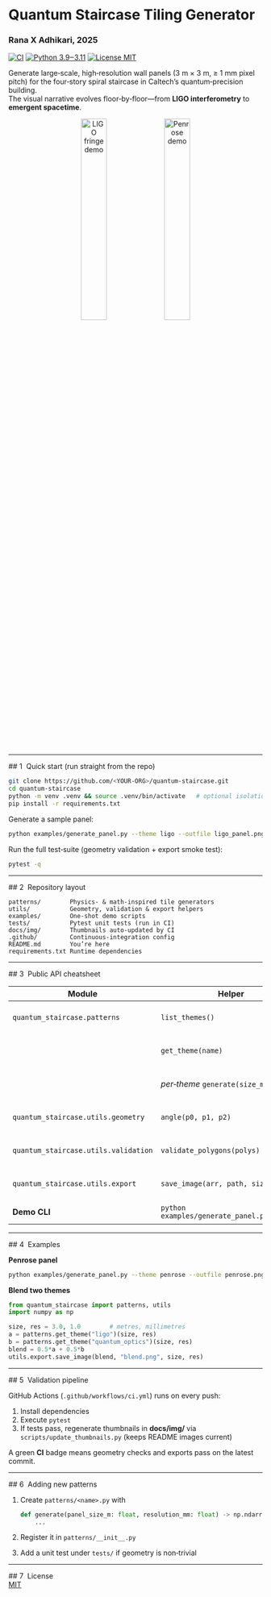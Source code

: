# Quantum Staircase Tiling Generator
### Rana X Adhikari, 2025

[![CI](https://github.com/rxa254/quantum‑staircase/actions/workflows/ci.yml/badge.svg)](https://github.com/rxa254/quantum‑staircase/actions/workflows/ci.yml)
[![Python 3.9‒3.11](https://img.shields.io/badge/python-3.9‒3.11-blue.svg)](https://www.python.org/)
[![License MIT](https://img.shields.io/badge/License-MIT-yellow.svg)](LICENSE)

Generate large‑scale, high‑resolution wall panels (3 m × 3 m, ≥ 1 mm pixel pitch) for the four‑story spiral staircase in Caltech’s quantum‑precision building.  
The visual narrative evolves floor‑by‑floor—from **LIGO interferometry** to **emergent spacetime**.

<p align="center">
  <img alt="LIGO fringe demo" src="docs/img/demo_ligo.png"  width="32%">
  <img alt="Penrose demo"    src="docs/img/demo_penrose.png" width="32%">
</p>

---

## 1  Quick start (run straight from the repo)

```bash
git clone https://github.com/<YOUR‑ORG>/quantum‑staircase.git
cd quantum‑staircase
python -m venv .venv && source .venv/bin/activate   # optional isolation
pip install -r requirements.txt
```

Generate a sample panel:

```bash
python examples/generate_panel.py --theme ligo --outfile ligo_panel.png
```

Run the full test‑suite (geometry validation + export smoke test):

```bash
pytest -q
```

---

## 2  Repository layout
```
patterns/        Physics‑ & math‑inspired tile generators  
utils/           Geometry, validation & export helpers  
examples/        One‑shot demo scripts  
tests/           Pytest unit tests (run in CI)  
docs/img/        Thumbnails auto‑updated by CI  
.github/         Continuous‑integration config  
README.md        You’re here  
requirements.txt Runtime dependencies  
```

---

## 3  Public API cheatsheet

| Module | Helper | Purpose |
|--------|--------|---------|
| `quantum_staircase.patterns` | `list_themes()` | List available themes |
|  | `get_theme(name)` | Return generator callable |
|  | *per‑theme* `generate(size_m, res_mm)` | NumPy image array |
| `quantum_staircase.utils.geometry` | `angle(p0, p1, p2)` | Interior angle (deg) |
| `quantum_staircase.utils.validation` | `validate_polygons(polys)` | Detect overlaps / gaps |
| `quantum_staircase.utils.export` | `save_image(arr, path, size, res)` | Write PNG/SVG panel |
| **Demo CLI** | `python examples/generate_panel.py -h` | Usage help |

---

## 4  Examples

**Penrose panel**

```bash
python examples/generate_panel.py --theme penrose --outfile penrose.png
```

**Blend two themes**

```python
from quantum_staircase import patterns, utils
import numpy as np

size, res = 3.0, 1.0        # metres, millimetres
a = patterns.get_theme("ligo")(size, res)
b = patterns.get_theme("quantum_optics")(size, res)
blend = 0.5*a + 0.5*b
utils.export.save_image(blend, "blend.png", size, res)
```

---

## 5  Validation pipeline

GitHub Actions (`.github/workflows/ci.yml`) runs on every push:

1. Install dependencies  
2. Execute `pytest`  
3. If tests pass, regenerate thumbnails in **docs/img/** via  
   `scripts/update_thumbnails.py` (keeps README images current)

A green **CI** badge means geometry checks and exports pass on the latest commit.

---

## 6  Adding new patterns

1. Create `patterns/<name>.py` with  

   ```python
   def generate(panel_size_m: float, resolution_mm: float) -> np.ndarray:
       ...
   ```

2. Register it in `patterns/__init__.py`  
3. Add a unit test under `tests/` if geometry is non‑trivial

---

## 7  License  
[MIT](LICENSE)

